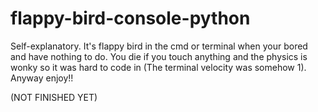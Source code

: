 # flappy-bird-console-python
Self-explanatory. It's flappy bird in the cmd or terminal when your bored and have nothing to do. You die if you touch anything and the physics is wonky so it was hard to code in (The terminal velocity was somehow 1). Anyway enjoy!!

(NOT FINISHED YET)
